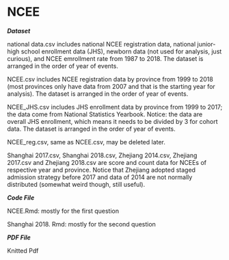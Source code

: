 # NCEE

***Dataset***

national data.csv includes national NCEE registration data, national junior-high school enrollment data (JHS), newborn data (not used for analysis, just curious), and NCEE emrollment rate from 1987 to 2018. The dataset is arranged in the order of year of events.

NCEE.csv includes NCEE registration data by province from 1999 to 2018 (most provinces only have data from 2007 and that is the starting year for analysis). The dataset is arranged in the order of year of events.

NCEE_JHS.csv includes JHS enrollment data by province from 1999 to 2017; the data come from National Statistics Yearbook. Notice: the data are overall JHS enrollment, which means it needs to be divided by 3 for cohort data. The dataset is arranged in the order of year of events.

NCEE_reg.csv, same as NCEE.csv, may be deleted later.

Shanghai 2017.csv, Shanghai 2018.csv, Zhejiang 2014.csv, Zhejiang 2017.csv and Zhejiang 2018.csv are score and count data for NCEEs of respective year and province. Notice that Zhejiang adopted staged admission strategy before 2017 and data of 2014 are not normally distributed (somewhat weird though, still useful). 

***Code File***

NCEE.Rmd: mostly for the first question

Shanghai 2018. Rmd: mostly for the second question

***PDF File***

Knitted Pdf
